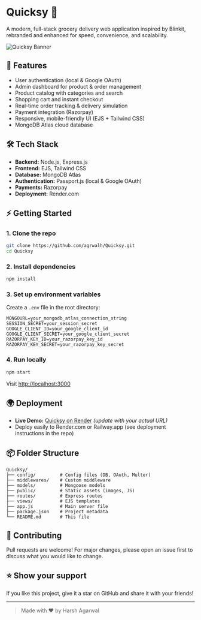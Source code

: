 # Quicksy 🛒

A modern, full-stack grocery delivery web application inspired by Blinkit, rebranded and enhanced for speed, convenience, and scalability.

![Quicksy Banner](public/images/quicksys.jpg)

## 🚀 Features
- User authentication (local & Google OAuth)
- Admin dashboard for product & order management
- Product catalog with categories and search
- Shopping cart and instant checkout
- Real-time order tracking & delivery simulation
- Payment integration (Razorpay)
- Responsive, mobile-friendly UI (EJS + Tailwind CSS)
- MongoDB Atlas cloud database

## 🛠️ Tech Stack
- **Backend:** Node.js, Express.js
- **Frontend:** EJS, Tailwind CSS
- **Database:** MongoDB Atlas
- **Authentication:** Passport.js (local & Google OAuth)
- **Payments:** Razorpay
- **Deployment:** Render.com

## ⚡ Getting Started

### 1. Clone the repo
```bash
git clone https://github.com/agrwalh/Quicksy.git
cd Quicksy
```

### 2. Install dependencies
```bash
npm install
```

### 3. Set up environment variables
Create a `.env` file in the root directory:
```env
MONGOURL=your_mongodb_atlas_connection_string
SESSION_SECRET=your_session_secret
GOOGLE_CLIENT_ID=your_google_client_id
GOOGLE_CLIENT_SECRET=your_google_client_secret
RAZORPAY_KEY_ID=your_razorpay_key_id
RAZORPAY_KEY_SECRET=your_razorpay_key_secret
```

### 4. Run locally
```bash
npm start
```
Visit [http://localhost:3000](http://localhost:3000)

## 🌍 Deployment
- **Live Demo:** [Quicksy on Render](https://quicksy.onrender.com) *(update with your actual URL)*
- Deploy easily to Render.com or Railway.app (see deployment instructions in the repo)

## 📦 Folder Structure
```
Quicksy/
├── config/         # Config files (DB, OAuth, Multer)
├── middlewares/    # Custom middleware
├── models/         # Mongoose models
├── public/         # Static assets (images, JS)
├── routes/         # Express routes
├── views/          # EJS templates
├── app.js          # Main server file
├── package.json    # Project metadata
└── README.md       # This file
```

## 🤝 Contributing
Pull requests are welcome! For major changes, please open an issue first to discuss what you would like to change.

## ⭐ Show your support
If you like this project, give it a star on GitHub and share it with your friends!

---

> Made with ❤️ by Harsh Agarwal 